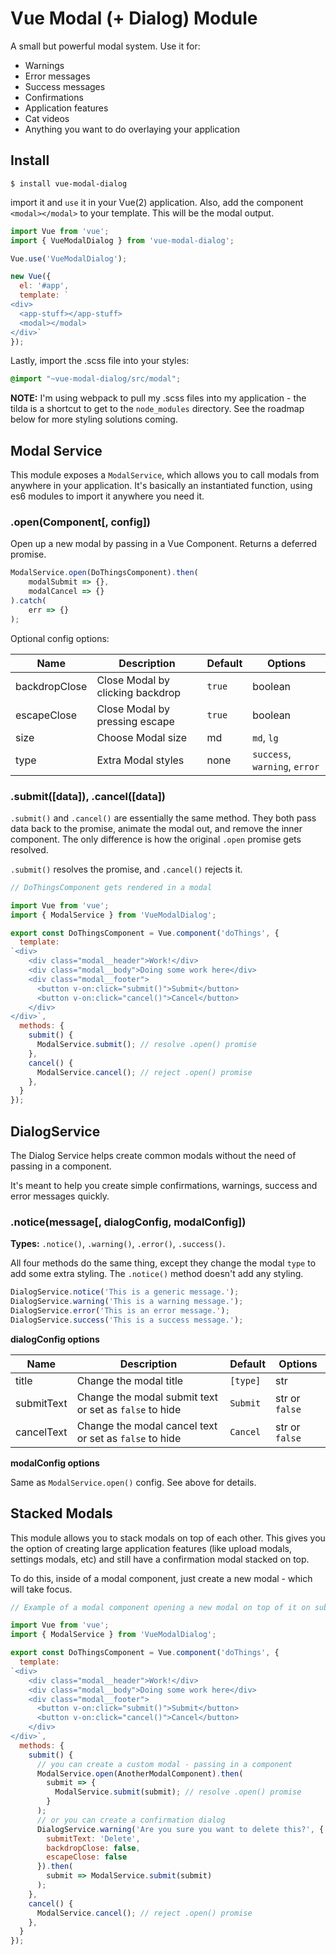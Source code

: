 # Vue Modal (+ Dialog) Module

A small but powerful modal system. Use it for:

- Warnings
- Error messages
- Success messages
- Confirmations
- Application features
- Cat videos
- Anything you want to do overlaying your application

## Install

```shell
$ install vue-modal-dialog
```

import it and `use` it in your Vue(2) application. Also, add the component `<modal></modal>` to your template.
This will be the modal output.

```js
import Vue from 'vue';
import { VueModalDialog } from 'vue-modal-dialog';

Vue.use('VueModalDialog');

new Vue({
  el: '#app',
  template: `
<div>
  <app-stuff></app-stuff>
  <modal></modal>
</div>`
});
```

Lastly, import the .scss file into your styles:

```scss
@import "~vue-modal-dialog/src/modal";
```

**NOTE:** I'm using webpack to pull my .scss files into my application - the tilda is a shortcut to get to the
`node_modules` directory. See the roadmap below for more styling solutions coming.

## Modal Service

This module exposes a `ModalService`, which allows you to call modals from anywhere in your application. It's basically an instantiated function, using es6 modules to import it anywhere you need it.

### .open(Component[, config])

Open up a new modal by passing in a Vue Component. Returns a deferred promise.

```js
ModalService.open(DoThingsComponent).then(
    modalSubmit => {},
    modalCancel => {}
).catch(
    err => {}
);
```

Optional config options:

Name | Description | Default | Options
--- | --- | --- | ---
backdropClose | Close Modal by clicking backdrop | `true` | boolean
escapeClose | Close Modal by pressing escape | `true` | boolean
size | Choose Modal size | md | `md`, `lg`
type | Extra Modal styles | none | `success`, `warning`, `error`


### .submit([data]), .cancel([data])

`.submit()` and `.cancel()` are essentially the same method. They both pass data back to the promise, animate the modal out, and remove the inner component. The only difference is how the original `.open` promise gets resolved.

`.submit()` resolves the promise, and `.cancel()` rejects it.

```js
// DoThingsComponent gets rendered in a modal

import Vue from 'vue';
import { ModalService } from 'VueModalDialog';

export const DoThingsComponent = Vue.component('doThings', {
  template:
`<div>
    <div class="modal__header">Work!</div>
    <div class="modal__body">Doing some work here</div>
    <div class="modal__footer">
      <button v-on:click="submit()">Submit</button>
      <button v-on:click="cancel()">Cancel</button>
    </div>
</div>`,
  methods: {
    submit() {
      ModalService.submit(); // resolve .open() promise
    },
    cancel() {
      ModalService.cancel(); // reject .open() promise
    },
  }
});
```

## DialogService

The Dialog Service helps create common modals without the need of passing in a component.

It's meant to help you create simple confirmations, warnings, success and error messages quickly.

### .notice(message[, dialogConfig, modalConfig])

**Types:** `.notice()`, `.warning()`, `.error()`, `.success()`.

All four methods do the same thing, except they change the modal `type` to add some extra styling. The `.notice()`
method doesn't add any styling.

```js
DialogService.notice('This is a generic message.');
DialogService.warning('This is a warning message.');
DialogService.error('This is an error message.');
DialogService.success('This is a success message.');
```

**dialogConfig options**

Name | Description | Default | Options
--- | --- | --- | ---
title | Change the modal title | `[type]` | str
submitText | Change the modal submit text or set as `false` to hide | `Submit` | str or `false`
cancelText | Change the modal cancel text or set as `false` to hide  | `Cancel` | str or `false`

**modalConfig options**

Same as `ModalService.open()` config. See above for details.

## Stacked Modals

This module allows you to stack modals on top of each other. This gives you the option of creating large application
features (like upload modals, settings modals, etc) and still have a confirmation modal stacked on top.

To do this, inside of a modal component, just create a new modal - which will take focus.

```js
// Example of a modal component opening a new modal on top of it on submit()

import Vue from 'vue';
import { ModalService } from 'VueModalDialog';

export const DoThingsComponent = Vue.component('doThings', {
  template:
`<div>
    <div class="modal__header">Work!</div>
    <div class="modal__body">Doing some work here</div>
    <div class="modal__footer">
      <button v-on:click="submit()">Submit</button>
      <button v-on:click="cancel()">Cancel</button>
    </div>
</div>`,
  methods: {
    submit() {
      // you can create a custom modal - passing in a component
      ModalService.open(AnotherModalComponent).then(
        submit => {
          ModalService.submit(submit); // resolve .open() promise          
        }  
      );
      // or you can create a confirmation dialog
      DialogService.warning('Are you sure you want to delete this?', {
        submitText: 'Delete',
        backdropClose: false,
        escapeClose: false
      }).then(
        submit => ModalService.submit(submit) 
      );
    },
    cancel() {
      ModalService.cancel(); // reject .open() promise
    },
  }
});
```
